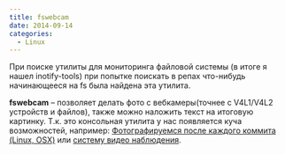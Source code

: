 ```yaml
---
title: fswebcam
date: 2014-09-14
categories:
  - Linux
---
```


При поиске утилиты для мониторинга файловой системы (в итоге я нашел inotify-tools) при попытке поискать в репах что-нибудь начинающееся на fs была найдена эта утилита.

**fswebcam** – позволяет делать фото с вебкамеры(точнее с V4L1/V4L2 устройств и файлов), также можно наложить текст на итоговую картинку. Т.к. это консольная утилита у нас появляется куча возможностей, например: [Фотографируемся после каждого коммита (Linux, OSX)](http://habrahabr.ru/post/146418/) или [систему видео наблюдения](http://www.r3uk.com/index.php/38-tech-tips/software/100-webcam-capture-using-fswebcam).
